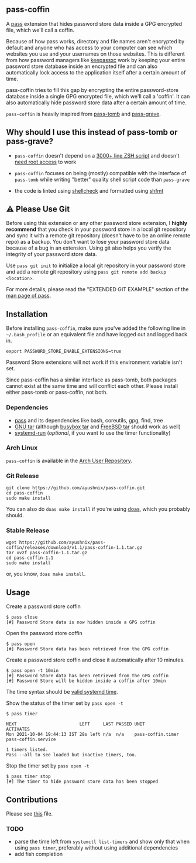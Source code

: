## pass-coffin

A [pass](https://www.passwordstore.org/) extension that hides password store data inside a GPG
encrypted file, which we'll call a coffin.

Because of how pass works, directory and file names aren't encrypted by default and anyone who has
access to your computer can see which websites you use and your usernames on those websites. This is
different from how password managers like [keepassxc](https://github.com/keepassxreboot/keepassxc)
work by keeping your entire password store database inside an encrypted file and can also
automatically lock access to the application itself after a certain amount of time.

pass-coffin tries to fill this gap by encrypting the entire password-store database inside a single
GPG encrypted file, which we'll call a 'coffin'. It can also automatically hide password store data
after a certain amount of time.

`pass-coffin` is heavily inspired from [pass-tomb](https://github.com/roddhjav/pass-tomb) and
[pass-grave](https://github.com/8go/pass-grave).

## Why should I use this instead of pass-tomb or pass-grave?

- `pass-coffin` doesn't depend on a [3000+ line ZSH
  script](https://github.com/dyne/Tomb/blob/master/tomb) and doesn't [need root
  access](https://github.com/roddhjav/pass-tomb/issues/19#issuecomment-395232044) to work

- `pass-coffin` focuses on being (mostly) compatible with the interface of `pass-tomb` while writing
  "better" quality shell script code than `pass-grave`

- the code is linted using [shellcheck](https://github.com/koalaman/shellcheck) and formatted using
  [shfmt](https://github.com/mvdan/sh)

## :warning: Please Use Git

Before using this extension or any other password store extension, I **highly recommend** that you
check in your password store in a local git repository and sync it with a remote git repository
(doesn't have to be an online remote repo) as a backup. You don't want to lose your password store
data because of a bug in an extension. Using git also helps you verify the integrity of your
password store data.

Use `pass git init` to initialize a local git repository in your password store and add a remote git
repository using `pass git remote add backup <location>`.

For more details, please read the "EXTENDED GIT EXAMPLE" section of the [man page of
pass](https://git.zx2c4.com/password-store/about/).

## Installation

Before installing `pass-coffin`, make sure you've added the following line in `~/.bash_profile` or
an equivalent file and have logged out and logged back in.

```
export PASSWORD_STORE_ENABLE_EXTENSIONS=true
```

Password Store extensions will not work if this environment variable isn't set.

Since pass-coffin has a similar interface as pass-tomb, both packages cannot exist at the same time
and will conflict each other. Please install either pass-tomb or pass-coffin, not both.

### Dependencies

- [pass](https://git.zx2c4.com/password-store/) and its dependencies like bash, coreutils, gpg,
  find, tree
- [GNU tar](https://www.gnu.org/software/tar/) (although [busybox
  tar](https://busybox.net/downloads/BusyBox.html#tar) and [FreeBSD
  tar](https://www.freebsd.org/cgi/man.cgi?query=tar&sektion=1) should work as well)
- [systemd-run](https://github.com/systemd/systemd) (*optional*, if you want to use the timer
  functionality)

### Arch Linux

`pass-coffin` is available in the [Arch User
Repository](https://aur.archlinux.org/packages/pass-coffin/).

### Git Release

```
git clone https://github.com/ayushnix/pass-coffin.git
cd pass-coffin
sudo make install
```

You can also do `doas make install` if you're using [doas](https://github.com/Duncaen/OpenDoas),
which you probably should.

### Stable Release

```
wget https://github.com/ayushnix/pass-coffin/releases/download/v1.1/pass-coffin-1.1.tar.gz
tar xvzf pass-coffin-1.1.tar.gz
cd pass-coffin-1.1
sudo make install
```

or, you know, `doas make install`.

## Usage

Create a password store coffin

```
$ pass close
[#] Password Store data is now hidden inside a GPG coffin
```

Open the password store coffin

```
$ pass open
[#] Password Store data has been retrieved from the GPG coffin
```

Create a password store coffin and close it automatically after 10 minutes.

```
$ pass open -t 10min
[#] Password Store data has been retrieved from the GPG coffin
[#] Password Store will be hidden inside a coffin after 10min
```

The time syntax should be [valid systemd
time](https://www.freedesktop.org/software/systemd/man/systemd.time.html).

Show the status of the timer set by `pass open -t`

```
$ pass timer

NEXT                        LEFT     LAST PASSED UNIT              ACTIVATES
Mon 2021-10-04 19:44:13 IST 28s left n/a  n/a    pass-coffin.timer pass-coffin.service

1 timers listed.
Pass --all to see loaded but inactive timers, too.
```

Stop the timer set by `pass open -t`

```
$ pass timer stop
[#] The timer to hide password store data has been stopped
```

## Contributions

Please see [this](https://github.com/ayushnix/pass-coffin/blob/master/CONTRIBUTING.md) file.

### TODO

- parse the time left from `systemctl list-timers` and show only that when using `pass timer`,
  preferably without using additional dependencies
- add fish completion
